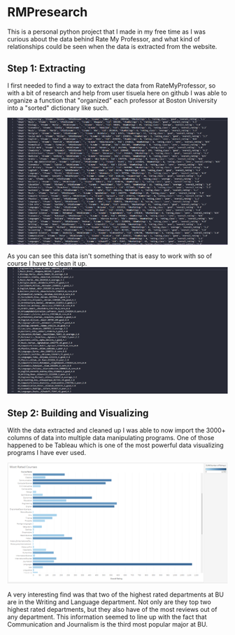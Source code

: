 # RMPresearch
This is a personal python project that I made in my free time as I was curious about the data behind Rate My Professor, and what 
kind of relationships could be seen when the data is extracted from the website. 



## Step 1: Extracting
I first needed to find a way to extract the data from RateMyProfessor, so with a bit of research and help from user tisuela 
here on github I was able to organize a function that "organized" each professor at Boston University into a "sorted" dictionary like such.

![image](/assets/plist1.png)

As you can see this data isn't something that is easy to work with so of course I have to clean it up.
![image](/assets/plist2.png)

## Step 2: Building and Visualizing
With the data extracted and cleaned up I was able to now import the 3000+ columns of data into multiple data manipulating programs.
One of those happened to be Tableau which is one of the most powerful data visualizing programs I have ever used.

![image](/assets/mrc.png)

A very interesting find was that two of the highest rated departments at BU are in the Writing and Language department. Not only are they top two 
highest rated departments, but they also have of the most reviews out of any department. This information seemed to line up with the fact that 
Communication and Journalism is the third most popular major at BU.



